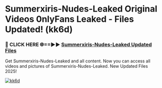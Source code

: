 # Summerxiris-Nudes-Leaked Original Videos 0nlyFans Leaked - Files Updated! (kk6d)

<h3>🔴 CLICK HERE 🌐==►► <a href="https://tinyurl.com/5h6xmrr3" rel="nofollow">Summerxiris-Nudes-Leaked Updated Files</a></h3>

Get Summerxiris-Nudes-Leaked and all content. Now you can access all videos and pictures of Summerxiris-Nudes-Leaked. New Updated Files 2025!

[![kk6d](https://i.imgur.com/KVD873Z.gif)](https://tinyurl.com/5h6xmrr3)
